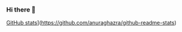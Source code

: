 ### Hi there 👋

<!--
**powerpower2005/powerpower2005** is a ✨ _special_ ✨ repository because its `README.md` (this file) appears on your GitHub profile.

Here are some ideas to get you started:





-->

[GitHub stats](https://github-readme-stats.vercel.app/api?username=pkward)](https://github.com/anuraghazra/github-readme-stats)

